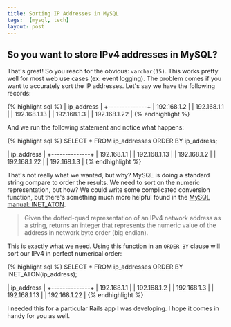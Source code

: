 ```yaml
---
title: Sorting IP Addresses in MySQL
tags:  [mysql, tech]
layout: post
---
```


## So you want to store IPv4 addresses in MySQL?

That's great! So you reach for the obvious: `varchar(15)`. This works pretty well for most web use cases (ex: event logging). The problem comes if you want to accurately sort the IP addresses. Let's say we have the following records:

{% highlight sql %}
| ip_address   |
+--------------+
| 192.168.1.2  |
| 192.168.1.1  |
| 192.168.1.13 |
| 192.168.1.3  |
| 192.168.1.22 |
{% endhighlight %}

And we run the following statement and notice what happens:

{% highlight sql %}
SELECT * FROM ip_addresses ORDER BY ip_address;

| ip_address   |
+--------------+
| 192.168.1.1  |
| 192.168.1.13 |
| 192.168.1.2  |
| 192.168.1.22 |
| 192.168.1.3  |
{% endhighlight %}

That's not really what we wanted, but why?  MySQL is doing a standard string compare to order the results. We need to sort on the numeric representation, but how? We could write some complicated conversion function, but there's something much more helpful found in the [MySQL manual: INET_ATON](http://dev.mysql.com/doc/refman/5.0/en/miscellaneous-functions.html#function_inet-aton).

> Given the dotted-quad representation of an IPv4 network address as a string, returns an integer that represents the numeric value of the address in network byte order (big endian).
	
This is exactly what we need. Using this function in an `ORDER BY` clause will sort our IPv4 in perfect numerical order:

{% highlight sql %}
SELECT * FROM ip_addresses ORDER BY INET_ATON(ip_address);

| ip_address   |
+--------------+
| 192.168.1.1  |
| 192.168.1.2  |
| 192.168.1.3  |
| 192.168.1.13 |
| 192.168.1.22 |
{% endhighlight %}

I needed this for a particular Rails app I was developing.  I hope it comes in handy for you as well.